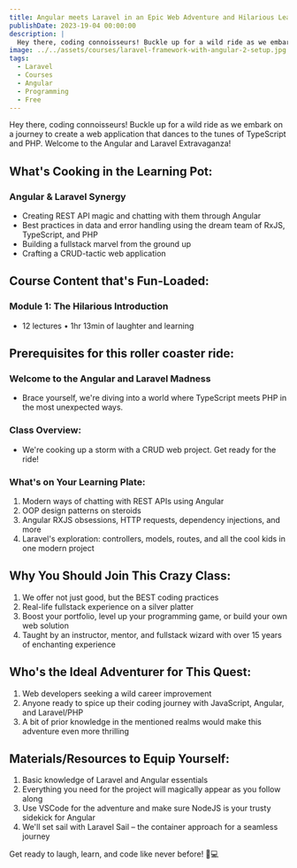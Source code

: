 ```yaml
---
title: Angular meets Laravel in an Epic Web Adventure and Hilarious Learning Fiesta
publishDate: 2023-19-04 00:00:00
description: |
  Hey there, coding connoisseurs! Buckle up for a wild ride as we embark on a journey to create a web application that dances to the tunes of TypeScript and PHP. Welcome to the Angular and Laravel Extravaganza!
image: ../../assets/courses/laravel-framework-with-angular-2-setup.jpg
tags:
  - Laravel
  - Courses
  - Angular
  - Programming
  - Free
---
```


Hey there, coding connoisseurs! Buckle up for a wild ride as we embark on a journey to create a web application that dances to the tunes of TypeScript and PHP. Welcome to the Angular and Laravel Extravaganza!

## What's Cooking in the Learning Pot:

### Angular & Laravel Synergy
- Creating REST API magic and chatting with them through Angular
- Best practices in data and error handling using the dream team of RxJS, TypeScript, and PHP
- Building a fullstack marvel from the ground up
- Crafting a CRUD-tactic web application

## Course Content that's Fun-Loaded:

### Module 1: The Hilarious Introduction
- 12 lectures • 1hr 13min of laughter and learning

## Prerequisites for this roller coaster ride:

### Welcome to the Angular and Laravel Madness
- Brace yourself, we're diving into a world where TypeScript meets PHP in the most unexpected ways.

### Class Overview:
- We're cooking up a storm with a CRUD web project. Get ready for the ride!

### What's on Your Learning Plate:

1. Modern ways of chatting with REST APIs using Angular 
2. OOP design patterns on steroids 
3. Angular RXJS obsessions, HTTP requests, dependency injections, and more 
4. Laravel's exploration: controllers, models, routes, and all the cool kids in one modern project

## Why You Should Join This Crazy Class:

1. We offer not just good, but the BEST coding practices 
2. Real-life fullstack experience on a silver platter 
3. Boost your portfolio, level up your programming game, or build your own web solution 
4. Taught by an instructor, mentor, and fullstack wizard with over 15 years of enchanting experience

## Who's the Ideal Adventurer for This Quest:

1. Web developers seeking a wild career improvement 
2. Anyone ready to spice up their coding journey with JavaScript, Angular, and Laravel/PHP 
3. A bit of prior knowledge in the mentioned realms would make this adventure even more thrilling

## Materials/Resources to Equip Yourself:

1. Basic knowledge of Laravel and Angular essentials 
2. Everything you need for the project will magically appear as you follow along 
3. Use VSCode for the adventure and make sure NodeJS is your trusty sidekick for Angular 
4. We'll set sail with Laravel Sail – the container approach for a seamless journey

Get ready to laugh, learn, and code like never before! 🎉💻

